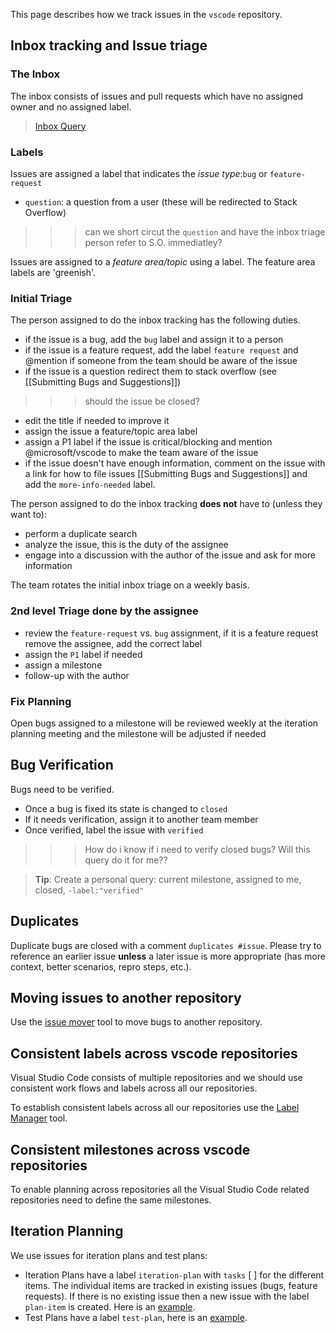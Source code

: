 This page describes how we track issues in the `vscode` repository.

## Inbox tracking and Issue triage

### The Inbox
The inbox consists of issues and pull requests which have no assigned owner and no assigned label. 

> [Inbox Query](https://github.com/Microsoft/vscode/issues?utf8=%E2%9C%93&q=is%3Aopen+no%3Aassignee+-label%3Afeature-request+-label%3Abug+-label%3Aquestion++-label%3Aupstream)

### Labels
Issues are assigned a label that indicates the _issue type_:`bug` or `feature-request`

- `question`: a question from a user (these will be redirected to Stack Overflow)
>>> can we short circut the `question` and have the inbox triage person refer to S.O. immediatley?

Issues are assigned to a _feature area/topic_ using a label. The feature area labels are 'greenish'. 

### Initial Triage
The person assigned to do the inbox tracking has the following duties. 
- if the issue is a bug, add the `bug` label and assign it to a person
- if the issue is a feature request, add the label `feature request` and @mention if someone from the team should be aware of the issue
- if the issue is a question redirect them to stack overflow (see [[Submitting Bugs and Suggestions]])
>>> should the issue be closed?
- edit the title if needed to improve it
- assign the issue a feature/topic area label
- assign a P1 label if the issue is critical/blocking and mention @microsoft/vscode to make the team aware of the issue
- if the issue doesn't have enough information, comment on the issue with a link for how to file issues [[Submitting Bugs and Suggestions]] and add the `more-info-needed` label.

The person assigned to do the inbox tracking **does not** have to (unless they want to):
- perform a duplicate search
- analyze the issue, this is the duty of the assignee
- engage into a discussion with the author of the issue and ask for more information

The team rotates the initial inbox triage on a weekly basis.

### 2nd level Triage done by the assignee
- review the `feature-request` vs. `bug` assignment, if it is a feature request remove the assignee, add the correct label
- assign the `P1` label if needed
- assign a milestone 
- follow-up with the author

### Fix Planning
Open bugs assigned to a milestone will be reviewed weekly at the iteration planning meeting and the milestone will be adjusted if needed

## Bug Verification
Bugs need to be verified. 
- Once a bug is fixed its state is changed to `closed` 
- If it needs verification, assign it to another team member
- Once verified, label the issue with `verified`
>>> How do i know if i need to verify closed bugs?  Will this query do it for me??

> **Tip**: Create a personal query: current milestone, assigned to me, closed, `-label:"verified"`

## Duplicates
Duplicate bugs are closed with a comment `duplicates #issue`. Please try to reference an earlier issue **unless** a later issue is more appropriate (has more context, better scenarios, repro steps, etc.).

## Moving issues to another repository
Use the [issue mover](https://github-issue-mover.appspot.com/) tool to move bugs to another repository.

## Consistent labels across vscode repositories

Visual Studio Code consists of multiple repositories and we should use consistent work flows and labels across all our repositories.

To establish consistent labels across all our repositories use the [Label Manager](http://www.dorukdestan.com/github-label-manager/) tool.

## Consistent milestones across vscode repositories

To enable planning across repositories all the Visual Studio Code related repositories need to define the same milestones.

## Iteration Planning
We use issues for iteration plans and test plans:
- Iteration Plans have a label `iteration-plan` with `tasks` [ ] for the different items. The individual items are tracked in existing issues (bugs, feature requests). If there is no existing issue then a new issue with the label `plan-item` is created. Here is an [example](https://github.com/Microsoft/vscode/issues/917).
- Test Plans have a label `test-plan`, here is an [example](https://github.com/Microsoft/vscode/issues/1096).
